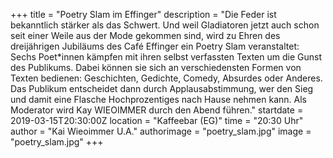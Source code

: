 +++
title = "Poetry Slam im Effinger"
description = "Die Feder ist bekanntlich stärker als das Schwert. Und weil Gladiatoren jetzt auch schon seit einer Weile aus der Mode gekommen sind, wird zu Ehren des dreijährigen Jubiläums des Café Effinger ein Poetry Slam veranstaltet: Sechs Poet*innen kämpfen mit ihren selbst verfassten Texten um die Gunst des Publikums. Dabei können sie sich an verschiedensten Formen von Texten bedienen: Geschichten, Gedichte, Comedy, Absurdes oder Anderes. Das Publikum entscheidet dann durch Applausabstimmung, wer den Sieg und damit eine Flasche Hochprozentiges nach Hause nehmen kann. Als Moderator wird Kay WIEOIMMER durch den Abend führen."
startdate = 2019-03-15T20:30:00Z
location = "Kaffeebar  (EG)"
time = "20:30 Uhr"
author = "Kai Wieoimmer U.A."
authorimage = "poetry_slam.jpg"
image = "poetry_slam.jpg"
+++  
